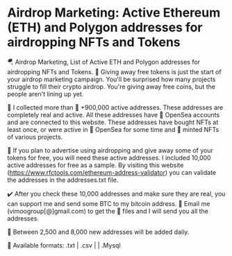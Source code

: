 # Airdrop Marketing: Active Ethereum (ETH) and Polygon addresses for airdropping NFTs and Tokens
🪂 Airdrop Marketing, List of Active ETH and Polygon addresses for airdropping NFTs and Tokens. 🎁 Giving away free tokens is just the start of your airdrop marketing campaign. You'll be surprised how many projects struggle to fill their crypto airdrop. You're giving away free coins, but the people aren't lining up yet.

📁 I collected more than 🚀 +900,000 active addresses. These addresses are completely real and active. All these addresses have 🌊 OpenSea accounts and are connected to this website. These addresses have bought NFTs at least once, or were active in 🌊 OpenSea for some time and 💎 minted NFTs of various projects.

🎯 If you plan to advertise using airdropping and give away some of your tokens for free, you will need these active addresses. I included 10,000 active addresses for free as a sample. By visiting this website (https://www.rfctools.com/ethereum-address-validator) you can validate the addresses in the addresses.txt file.

✔️ After you check these 10,000 addresses and make sure they are real, you can support me and send some BTC to my bitcoin address. 📨 Email me (vimoogroup[@]gmail.com) to get the 📁 files and I will send you all the addresses. 

🔮 Between 2,500 and 8,000 new addresses will be added daily.

💾 Available formats: .txt | .csv | | .Mysql
